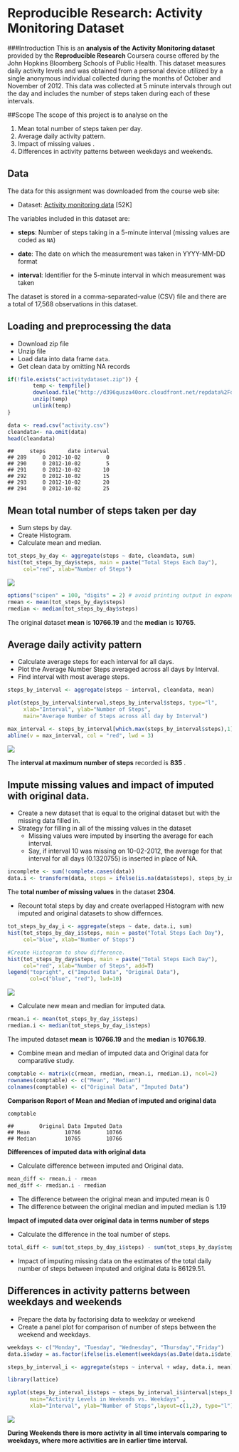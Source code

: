 # Reproducible Research: Activity Monitoring Dataset

###Introduction
This is an **analysis of the Activity Monitoring dataset** provided by the **Reproducible Research** Coursera course offered by the John Hopkins Bloomberg Schools of Public Health. This dataset measures daily activity levels and was obtained from a personal device utilized by a single anonymous individual collected during the months of October and November of 2012. This data was collected at 5 minute intervals through out the day and includes the number of steps taken during each of these intervals. 


##Scope
The scope of this project is to analyse on the

1. Mean total number of steps taken per day.
2. Average daily activity pattern.
3. Impact of missing values .
4. Differences in activity patterns between weekdays and weekends.

## Data
The data for this assignment was downloaded from the course web site:

* Dataset: [Activity monitoring data](https://d396qusza40orc.cloudfront.net/repdata%2Fdata%2Factivity.zip) [52K]

The variables included in this dataset are:

* **steps**: Number of steps taking in a 5-minute interval (missing
    values are coded as `NA`)

* **date**: The date on which the measurement was taken in YYYY-MM-DD
    format

* **interval**: Identifier for the 5-minute interval in which
    measurement was taken

The dataset is stored in a comma-separated-value (CSV) file and there are a total of 17,568 observations in this dataset.

## Loading and preprocessing the data

* Download zip file
* Unzip file 
* Load data into data frame `data`.
* Get clean data by omitting NA records

```r
if(!file.exists("activitydataset.zip")) {
        temp <- tempfile()
        download.file("http://d396qusza40orc.cloudfront.net/repdata%2Fdata%2Factivity.zip",temp)
        unzip(temp)
        unlink(temp)
}

data <- read.csv("activity.csv")
cleandata<- na.omit(data)
head(cleandata)
```

```
##     steps       date interval
## 289     0 2012-10-02        0
## 290     0 2012-10-02        5
## 291     0 2012-10-02       10
## 292     0 2012-10-02       15
## 293     0 2012-10-02       20
## 294     0 2012-10-02       25
```


## Mean total number of steps taken per day
* Sum steps by day.
* Create Histogram.
* Calculate mean and median.

```r
tot_steps_by_day <- aggregate(steps ~ date, cleandata, sum)
hist(tot_steps_by_day$steps, main = paste("Total Steps Each Day"), 
     col="red", xlab="Number of Steps")
```

![](PA1_template_files/figure-html/unnamed-chunk-2-1.png) 

```r
options("scipen" = 100, "digits" = 2) # avoid printing output in exponential notation
rmean <- mean(tot_steps_by_day$steps)
rmedian <- median(tot_steps_by_day$steps)
```

The original dataset **mean** is **10766.19** and the **median** is **10765**.

## Average daily activity pattern

* Calculate average steps for each interval for all days. 
* Plot the Average Number Steps averaged across all days by Interval. 
* Find interval with most average steps. 

```r
steps_by_interval <- aggregate(steps ~ interval, cleandata, mean)

plot(steps_by_interval$interval,steps_by_interval$steps, type="l", 
     xlab="Interval", ylab="Number of Steps",
     main="Average Number of Steps across all day by Interval")

max_interval <- steps_by_interval[which.max(steps_by_interval$steps),1]
abline(v = max_interval, col = "red", lwd = 3)
```

![](PA1_template_files/figure-html/unnamed-chunk-3-1.png) 

The **interval at maximum number of steps** recorded is **835** .


## Impute missing values and impact of imputed with original data.
* Create a new dataset that is equal to the original dataset but with the missing data filled in. 
* Strategy for filling in all of the missing values in the dataset
    - Missing values were imputed by inserting the average for each interval. 
    - Say, if interval 10 was missing on 10-02-2012, the average for that interval for all days (0.1320755) is inserted in place of NA. 

```r
incomplete <- sum(!complete.cases(data))
data.i <- transform(data, steps = ifelse(is.na(data$steps), steps_by_interval$steps[match(data$interval, steps_by_interval$interval)], data$steps))
```

The **total number of missing values** in the dataset **2304**.

* Recount total steps by day and create overlapped Histogram with new imputed and original datasets to show differnces. 

```r
tot_steps_by_day_i <- aggregate(steps ~ date, data.i, sum)
hist(tot_steps_by_day_i$steps, main = paste("Total Steps Each Day"), 
     col="blue", xlab="Number of Steps")

#Create Histogram to show difference. 
hist(tot_steps_by_day$steps, main = paste("Total Steps Each Day"), 
     col="red", xlab="Number of Steps", add=T)
legend("topright", c("Imputed Data", "Original Data"), 
       col=c("blue", "red"), lwd=10)
```

![](PA1_template_files/figure-html/unnamed-chunk-5-1.png) 

* Calculate new mean and median for imputed data. 

```r
rmean.i <- mean(tot_steps_by_day_i$steps)
rmedian.i <- median(tot_steps_by_day_i$steps)
```
The imputed dataset **mean** is **10766.19** and the **median** is **10766.19**.

* Combine mean and median of imputed data and Original data for comparative study. 

```r
comptable <- matrix(c(rmean, rmedian, rmean.i, rmedian.i), ncol=2)
rownames(comptable) <- c("Mean", "Median")
colnames(comptable) <- c("Original Data", "Imputed Data")
```
 
 **Comparison Report of Mean and Median of imputed and original data** 

```r
comptable
```

```
##        Original Data Imputed Data
## Mean           10766        10766
## Median         10765        10766
```

**Differences of imputed data with original data**

* Calculate difference between imputed and Original data.

```r
mean_diff <- rmean.i - rmean
med_diff <- rmedian.i - rmedian
```

- The difference between the original mean and imputed mean is 0
- The difference between the original median and imputed median is 1.19

 **Impact of imputed data over original data in terms number of steps**
 
 * Calculate the difference in the toal number of steps.

```r
total_diff <- sum(tot_steps_by_day_i$steps) - sum(tot_steps_by_day$steps)
```
 
- Impact of imputing missing data on the estimates of the total daily number of steps between imputed and original data is 86129.51. 




## Differences in activity patterns between weekdays and weekends
* Prepare the data by factorising data to weekday or weekend
* Create a panel plot for comparison of number of steps between the weekend and weekdays.
 

```r
weekdays <- c("Monday", "Tuesday", "Wednesday", "Thursday","Friday")
data.i$wday = as.factor(ifelse(is.element(weekdays(as.Date(data.i$date)),weekdays),"Weekday", "Weekend"))

steps_by_interval_i <- aggregate(steps ~ interval + wday, data.i, mean)

library(lattice)

xyplot(steps_by_interval_i$steps ~ steps_by_interval_i$interval|steps_by_interval_i$wday,
       main="Activity Levels in Weekends vs. Weekdays" ,
       xlab="Interval", ylab="Number of Steps",layout=c(1,2), type="l")
```

![](PA1_template_files/figure-html/unnamed-chunk-11-1.png) 


 **During Weekends there is more activity in all time intervals comparing to weekdays, where more activities are in earlier time interval.**
